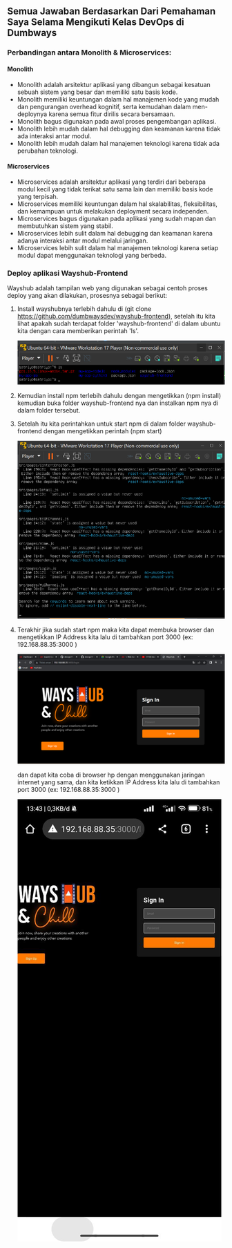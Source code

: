 ## Semua Jawaban Berdasarkan Dari Pemahaman Saya Selama Mengikuti Kelas DevOps di Dumbways

###  Perbandingan antara Monolith & Microservices:
#### Monolith
  - Monolith adalah arsitektur aplikasi yang dibangun sebagai kesatuan sebuah sistem yang besar dan memiliki satu basis kode.
  - Monolith memiliki keuntungan dalam hal manajemen kode yang mudah dan pengurangan overhead kognitif, 
    serta kemudahan dalam men-deploynya karena semua fitur dirilis secara bersamaan.
  - Monolith bagus digunakan pada awal proses pengembangan aplikasi.
  - Monolith lebih mudah dalam hal debugging dan keamanan karena tidak ada interaksi antar modul.
  - Monolith lebih mudah dalam hal manajemen teknologi karena tidak ada perubahan teknologi.

#### Microservices
  - Microservices adalah arsitektur aplikasi yang terdiri dari beberapa modul kecil yang tidak terikat satu sama lain dan memiliki basis kode yang terpisah.
  - Microservices memiliki keuntungan dalam hal skalabilitas, fleksibilitas, dan kemampuan untuk melakukan deployment secara independen.
  - Microservices bagus digunakan pada aplikasi yang sudah mapan dan membutuhkan sistem yang stabil.
  - Microservices lebih sulit dalam hal debugging dan keamanan karena adanya interaksi antar modul melalui jaringan.
  - Microservices lebih sulit dalam hal manajemen teknologi karena setiap modul dapat menggunakan teknologi yang berbeda.

### Deploy aplikasi Wayshub-Frontend
Wayshub adalah tampilan web yang digunakan sebagai centoh proses deploy yang akan dilakukan, prosesnya sebagai berikut:
1. Install wayshubnya terlebih dahulu di (git clone https://github.com/dumbwaysdev/wayshub-frontend), setelah itu kita lihat apakah sudah terdapat folder 'wayshub-frontend'
   di dalam ubuntu kita dengan cara memberikan perintah 'ls'. 

   ![alt text](https://github.com/MuhSatriyo/devops17-dumbways--Muhammad-Satriyo-Yuwono-/blob/main/First%20Week/Image/A4.png?raw=true)

2. Kemudian install npm terlebih dahulu dengan mengetikkan (npm install) kemudian buka folder wayshub-frontend nya dan instalkan npm nya di dalam folder tersebut.
3. Setelah itu kita perintahkan untuk start npm di dalam folder wayshub-frontend dengan mengetikkan perintah (npm start)

    ![alt text](https://github.com/MuhSatriyo/devops17-dumbways--Muhammad-Satriyo-Yuwono-/blob/main/First%20Week/Image/A3.png?raw=true)

4. Terakhir jika sudah start npm maka kita dapat membuka browser dan mengetikkan IP Address kita lalu di tambahkan port 3000 (ex: 192.168.88.35:3000 )

   ![alt text](https://github.com/MuhSatriyo/devops17-dumbways--Muhammad-Satriyo-Yuwono-/blob/main/First%20Week/Image/A1.png?raw=true)

   dan dapat kita coba di browser hp dengan menggunakan jaringan internet yang sama, dan kita ketikkan IP Address kita lalu di tambahkan port 3000 (ex: 192.168.88.35:3000 )

   ![alt text](https://github.com/MuhSatriyo/devops17-dumbways--Muhammad-Satriyo-Yuwono-/blob/main/First%20Week/Image/A2.jpg?raw=true)
